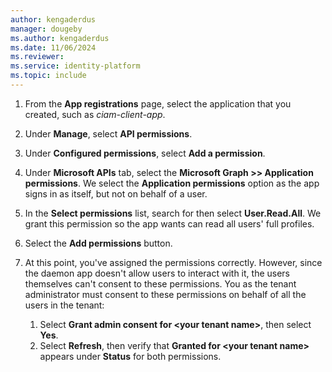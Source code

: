 ```yaml
---
author: kengaderdus
manager: dougeby
ms.author: kengaderdus
ms.date: 11/06/2024
ms.reviewer:
ms.service: identity-platform
ms.topic: include
---
```


1. From the **App registrations** page, select the application that you created, such as *ciam-client-app*.
1. Under **Manage**, select **API permissions**.
1. Under **Configured permissions**, select **Add a permission**.
1. Under **Microsoft APIs** tab, select the **Microsoft Graph >> Application permissions**. We select the **Application permissions** option as the app signs in as itself, but not on behalf of a user. 
1. In the **Select permissions** list, search for then select **User.Read.All**. We grant this permission so the app wants can read all users' full profiles.
1. Select the **Add permissions** button.
1. At this point, you've assigned the permissions correctly. However, since the daemon app doesn't allow users to interact with it, the users themselves can't consent to these permissions. You as the tenant administrator must consent to these permissions on behalf of all the users in the tenant:

    1. Select **Grant admin consent for \<your tenant name\>**, then select **Yes**.
    1. Select **Refresh**, then verify that **Granted for \<your tenant name\>** appears under **Status** for both permissions.
